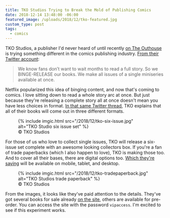 ```yaml
---
title: TKO Studios Trying to Break the Mold of Publishing Comics
date: 2018-12-14 13:48:00 -06:00
featured_image: /uploads/2018/12/tko-featured.jpg
custom_type: post
tags:
  - comics
---
```


TKO Studios, a publisher I'd never heard of until recently [on The Outhouse](http://www.theouthousers.com/index.php/news/141655-tko-studios-is-trying-to-be-a-modern-comic-book-company.html) is trying something different in the comics publishing industry. [From their Twitter account](https://twitter.com/TKOpresents/status/1072261846688653312):

> We know fans don’t want to wait months to read a full story. So we BINGE-RELEASE our books. We make all issues of a single miniseries available at once.

Netflix popularized this idea of binging content, and now that's coming to comics. I love sitting down to read a whole story arc at once. But just because they're releasing a complete story all at once doesn't mean you have less choices in format. [In that same Twitter thread](https://twitter.com/TKOpresents/status/1072261853290487808), TKO explains that all of their books will come out in three different formats.

<figure class="reg">
  {% include imgic.html src="/2018/12/tko-six-issue.jpg" alt="TKO Studio six issue set" %}
  <figcaption><span class="image__copyright">&copy; <span class="caps">TKO</span> Studios</span></figcaption>
</figure>

For those of us who love to collect single issues, TKO will release a six-issue set complete with an awesome looking collectors box. If you're a fan of trade paperbacks (which I also happen to love), TKO is making those too. And to cover all their bases, there are digital options too. [Which they're saying](https://twitter.com/TKOpresents/status/1072261865093312513) will be available on mobile, tablet, and desktop.

<figure class="reg">
  {% include imgic.html src="/2018/12/tko-tradepaperback.jpg" alt="TKO Studios trade paperback" %}
  <figcaption><span class="image__copyright">&copy; <span class="caps">TKO</span> Studios</span></figcaption>
</figure>

From the images, it looks like they've paid attention to the details. They've got several books for sale already [on the site](https://tkopresents.com/), others are available for pre-order. You can access the site with the password `vipaccess`. I'm excited to see if this experiment works.
